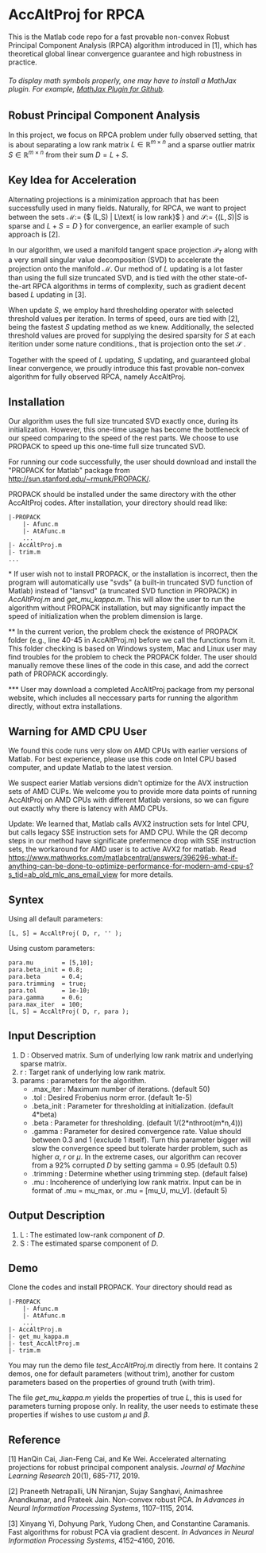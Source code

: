 # AccAltProj for RPCA
This is the Matlab code repo for a fast provable non-convex Robust Principal Component Analysis (RPCA) algorithm introduced in [1], which has theoretical global linear convergence guarantee and high robustness in practice. 

###### To display math symbols properly, one may have to install a MathJax plugin. For example, [MathJax Plugin for Github](https://chrome.google.com/webstore/detail/mathjax-plugin-for-github/ioemnmodlmafdkllaclgeombjnmnbima?hl=en).

## Robust Principal Component Analysis
In this project, we focus on RPCA problem under fully observed setting, that is about separating a low rank matrix $L\in \mathbb{R}^{m\times n}$ and a sparse outlier matrix $S\in \mathbb{R}^{m\times n}$ from their sum $D = L + S$.

## Key Idea for Acceleration
Alternating projections is a minimization approach that has been successfully used in many fields. Naturally, for RPCA, we want to project between the sets $\mathcal{M} :=$ \{$ (L,S) | L\text{ is low rank}$ \} and $\mathcal{S} :=$ \{$(L,S) | S\text{ is sparse and } L + S =D$ \} for convergence, an earlier example of such approach is [2].

In our algorithm, we used a manifold tangent space projection $\mathcal{P}_T$ along with a very small singular value decomposition (SVD) to accelerate the projection onto the manifold $\mathcal{M}$. Our method of $L$ updating is a lot faster than using the full size truncated SVD, and is tied with the other state-of-the-art RPCA algorithms in terms of complexity, such as gradient decent based $L$ updating in [3].

When update $S$, we employ hard thresholding operator with selected threshold values per iteration. In terms of speed, ours are tied with [2], being the fastest $S$ updating method as we knew. Additionally, the selected threshold values are proved for supplying the desired sparsity for $S$ at each iterition under some nature conditions., that is projection onto the set $\mathcal{S}$ .

Together with the speed of $L$ updating, $S$ updating, and guaranteed global linear convergence, we proudly introduce this fast provable non-convex algorithm for fully observed RPCA, namely AccAltProj.

## Installation
Our algorithm uses the full size truncated SVD exactly once, during its initialization. However, this one-time usage has become the bottleneck of our speed comparing to the speed of the rest parts. We choose to use PROPACK to speed up this one-time full size truncated SVD. 

For running our code successfully, the user should download and install the "PROPACK for Matlab" package from http://sun.stanford.edu/~rmunk/PROPACK/. 

PROPACK should be installed under the same directory with the other AccAltProj codes. After installation, your directory should read like:
```
|-PROPACK
	|- Afunc.m
 	|- AtAfunc.m
	...
|- AccAltProj.m
|- trim.m
...
```
  
\*  If user wish not to install PROPACK, or the installation is incorrect, then the program will automatically use "svds" (a built-in truncated SVD function of Matlab) instead of "lansvd" (a truncated SVD function in PROPACK) in *AccAltProj.m* and *get_mu_kappa.m*. This will allow the user to run the algorithm without PROPACK installation, but may significantly impact the speed of initialization when the problem dimension is large.

\*\* In the current verion, the problem check the existence of PROPACK folder (e.g., line 40-45 in AccAltProj.m) before we call the functions from it. This folder checking is based on Windows system, Mac and Linux user may find troubles for the problem to check the PROPACK folder. The user should manually remove these lines of the code in this case, and add the correct path of PROPACK accordingly.  

\*\*\* User may download a completed AccAltProj package from my personal website, which includes all neccessary parts for running the algorithm directly, without extra installations.

## Warning for AMD CPU User
We found this code runs very slow on AMD CPUs with earlier versions of Matlab. For best experience, please use this code on Intel CPU based computer, and update Matlab to the latest version.

We suspect earier Matlab versions didn't optimize for the AVX instruction sets of AMD CUPs. We welcome you to provide more data points of running AccAltProj on AMD CPUs with different Matlab versions, so we can figure out exactly why there is latency with AMD CPUs. 

Update: We learned that, Matlab calls AVX2 instruction sets for Intel CPU, but calls legacy SSE instruction sets for AMD CPU. While the QR decomp steps in our method have significate prefermence drop with SSE instruction sets, the workaround for AMD user is to active AVX2 for matlab. Read https://www.mathworks.com/matlabcentral/answers/396296-what-if-anything-can-be-done-to-optimize-performance-for-modern-amd-cpu-s?s_tid=ab_old_mlc_ans_email_view for more details.

## Syntex
Using all default parameters:
```
[L, S] = AccAltProj( D, r, '' );
```

Using custom parameters:
```
para.mu        = [5,10];
para.beta_init = 0.8;
para.beta      = 0.4;
para.trimming  = true;
para.tol       = 1e-10;
para.gamma     = 0.6;
para.max_iter  = 100;
[L, S] = AccAltProj( D, r, para );
```

## Input Description
1. D : Observed matrix. Sum of underlying low rank matrix and underlying sparse matrix.
1. r : Target rank of underlying low rank matrix.
1. params : parameters for the algorithm.
	* .max_iter : Maximum number of iterations. (default 50)
	* .tol : Desired Frobenius norm error. (default 1e-5)
	* .beta_init : Parameter for thresholding at initialization. (default 4\*beta)
	* .beta : Parameter for thresholding. (default 1/(2\*nthroot(m\*n,4)))
	* .gamma : Parameter for desired convergence rate. Value should between 0.3 and 1 (exclude 1 itself). Turn this parameter bigger will slow the convergence speed but tolerate harder problem, such as higher $\alpha$, $r$ or $\mu$. In the extreme cases, our algorithm can recover from a 92% corrupted $D$ by setting gamma = 0.95 (default 0.5)   
	* .trimming : Determine whether using trimming step. (default false)
	* .mu : Incoherence of underlying low rank matrix. Input can be in format of .mu = mu_max, or .mu = [mu_U, mu_V]. (default 5)

## Output Description
1. L : The estimated low-rank component of $D$.
1. S : The estimated sparse component of $D$.

## Demo
Clone the codes and install PROPACK. Your directory should read as 
```
|-PROPACK
	|- Afunc.m
 	|- AtAfunc.m
	...
|- AccAltProj.m
|- get_mu_kappa.m
|- test_AccAltProj.m
|- trim.m
```
You may run the demo file *test_AccAltProj.m* directly from here. It contains 2 demos, one for default parameters (without trim), another for custom parameters based on the properties of ground truth (with trim).

The file *get_mu_kappa.m* yields the properties of true $L$, this is used for parameters turning propose only. In reality, the user needs to estimate these properties if wishes to use custom $\mu$ and $\beta$.

## Reference
[1] HanQin Cai, Jian-Feng Cai, and Ke Wei. Accelerated alternating projections for robust principal component analysis. *Journal of Machine Learning Research* 20(1), 685-717, 2019.

[2] Praneeth Netrapalli, UN Niranjan, Sujay Sanghavi, Animashree Anandkumar, and Prateek Jain. Non-convex robust PCA. *In Advances in Neural Information Processing Systems*, 1107–1115, 2014.

[3] Xinyang Yi, Dohyung Park, Yudong Chen, and Constantine Caramanis. Fast algorithms for robust PCA via gradient descent. *In Advances in Neural Information Processing Systems*, 4152–4160, 2016.
